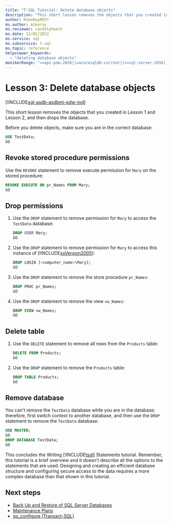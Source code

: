 ```yaml
---
title: "T-SQL Tutorial: Delete database objects"
description: "This short lesson removes the objects that you created in Lesson 1 and Lesson 2, and then drops the database."
author: MikeRayMSFT
ms.author: mikeray
ms.reviewer: randolphwest
ms.date: 12/02/2022
ms.service: sql
ms.subservice: t-sql
ms.topic: reference
helpviewer_keywords:
  - "deleting database objects"
monikerRange: ">=aps-pdw-2016||=azuresqldb-current||>=sql-server-2016||>=sql-server-linux-2017||=azuresqldb-mi-current"
---
```


# Lesson 3: Delete database objects

[!INCLUDE[sql-asdb-asdbmi-pdw-md](../includes/applies-to-version/sql-asdb-asdbmi-pdw.md)]

This short lesson removes the objects that you created in Lesson 1 and Lesson 2, and then drops the database.

Before you delete objects, make sure you are in the correct database:

```sql
USE TestData;
GO
```

## Revoke stored procedure permissions

Use the `REVOKE` statement to remove execute permission for `Mary` on the stored procedure:

```sql
REVOKE EXECUTE ON pr_Names FROM Mary;
GO
```

## Drop permissions

1. Use the `DROP` statement to remove permission for `Mary` to access the `TestData` database:

   ```sql
   DROP USER Mary;
   GO
   ```

1. Use the `DROP` statement to remove permission for `Mary` to access this instance of [!INCLUDE[ssVersion2005](../includes/ssversion2005-md.md)]:

   ```sql
   DROP LOGIN [<computer_name>\Mary];
   GO
   ```

1. Use the `DROP` statement to remove the store procedure `pr_Names`:

   ```sql
   DROP PROC pr_Names;
   GO
   ```

1. Use the `DROP` statement to remove the view `vw_Names`:

   ```sql
   DROP VIEW vw_Names;
   GO
   ```

## Delete table

1. Use the `DELETE` statement to remove all rows from the `Products` table:

    ```sql
    DELETE FROM Products;
    GO
    ```

1. Use the `DROP` statement to remove the `Products` table:

    ```sql
    DROP TABLE Products;
    GO
    ```

## Remove database

You can't remove the `TestData` database while you are in the database; therefore, first switch context to another database, and then use the `DROP` statement to remove the `TestData` database:

  ```sql
  USE MASTER;
  GO
  DROP DATABASE TestData;
  GO
  ```

This concludes the Writing [!INCLUDE[tsql](../includes/tsql-md.md)] Statements tutorial. Remember, this tutorial is a brief overview and it doesn't describe all the options to the statements that are used. Designing and creating an efficient database structure and configuring secure access to the data requires a more complex database than that shown in this tutorial.

## Next steps

- [Back Up and Restore of SQL Server Databases](../relational-databases/backup-restore/back-up-and-restore-of-sql-server-databases.md)
- [Maintenance Plans](../relational-databases/maintenance-plans/maintenance-plans.md)
- [sp_configure (Transact-SQL)](../relational-databases/system-stored-procedures/sp-configure-transact-sql.md)
